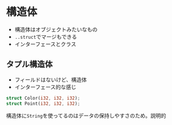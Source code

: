 # 構造体

- 構造体はオブジェクトみたいなもの
- `..struct`でマージもできる
- インターフェースとクラス

## タプル構造体

- フィールドはないけど、構造体
- インターフェース的な感じ

```rust
struct Color(i32, i32, i32);
struct Point(i32, i32, i32);
```

構造体に`String`を使ってるのはデータの保持しやすさのため。説明的